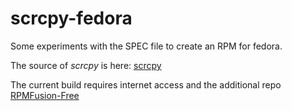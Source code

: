 # scrcpy-fedora

Some experiments with the SPEC file to create an RPM for fedora.

The source of *scrcpy* is here: [scrcpy](https://github.com/Genymobile/scrcpy)

The current build requires internet access and the additional repo [RPMFusion-Free](https://download1.rpmfusion.org/free/fedora/releases/$releasever/Everything/$basearch/os/)

